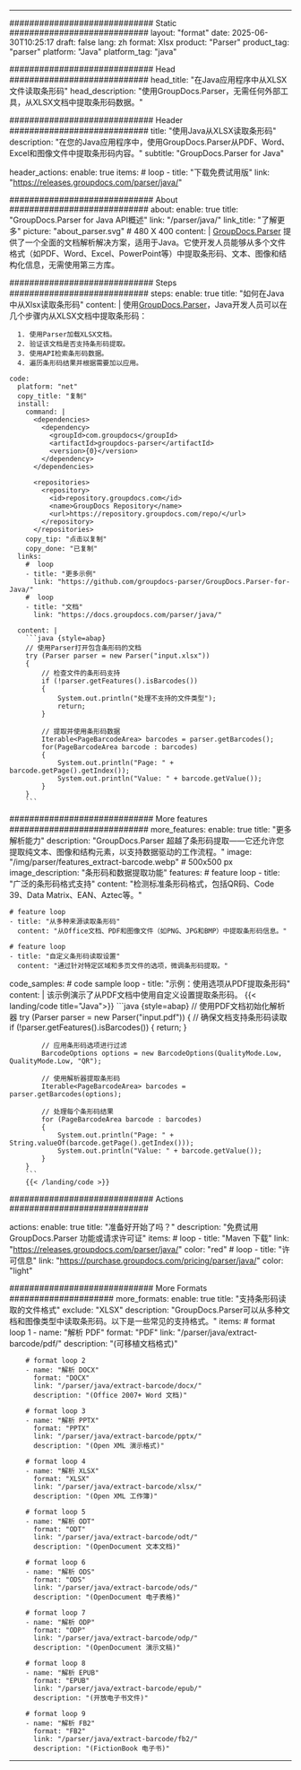 


---
############################# Static ############################
layout: "format"
date:  2025-06-30T10:25:17
draft: false
lang: zh
format: Xlsx
product: "Parser"
product_tag: "parser"
platform: "Java"
platform_tag: "java"

############################# Head ############################
head_title: "在Java应用程序中从XLSX文件读取条形码"
head_description: "使用GroupDocs.Parser，无需任何外部工具，从XLSX文档中提取条形码数据。"

############################# Header ############################
title: "使用Java从XLSX读取条形码" 
description: "在您的Java应用程序中，使用GroupDocs.Parser从PDF、Word、Excel和图像文件中提取条形码内容。"
subtitle: "GroupDocs.Parser for Java" 

header_actions:
  enable: true
  items:
    #  loop
    - title: "下载免费试用版"
      link: "https://releases.groupdocs.com/parser/java/"
      
############################# About ############################
about:
    enable: true
    title: "GroupDocs.Parser for Java API概述"
    link: "/parser/java/"
    link_title: "了解更多"
    picture: "about_parser.svg" # 480 X 400
    content: |
       [GroupDocs.Parser](/parser/java/) 提供了一个全面的文档解析解决方案，适用于Java。它使开发人员能够从多个文件格式（如PDF、Word、Excel、PowerPoint等）中提取条形码、文本、图像和结构化信息，无需使用第三方库。

############################# Steps ############################
steps:
    enable: true
    title: "如何在Java中从Xlsx读取条形码"
    content: |
      使用[GroupDocs.Parser](/parser/java/)，Java开发人员可以在几个步骤内从XLSX文档中提取条形码：
      
      1. 使用Parser加载XLSX文档。
      2. 验证该文档是否支持条形码提取。
      3. 使用API检索条形码数据。
      4. 遍历条形码结果并根据需要加以应用。
   
    code:
      platform: "net"
      copy_title: "复制"
      install:
        command: |
          <dependencies>
            <dependency>
              <groupId>com.groupdocs</groupId>
              <artifactId>groupdocs-parser</artifactId>
              <version>{0}</version>
            </dependency>
          </dependencies>

          <repositories>
            <repository>
              <id>repository.groupdocs.com</id>
              <name>GroupDocs Repository</name>
              <url>https://repository.groupdocs.com/repo/</url>
            </repository>
          </repositories>
        copy_tip: "点击以复制"
        copy_done: "已复制"
      links:
        #  loop
        - title: "更多示例"
          link: "https://github.com/groupdocs-parser/GroupDocs.Parser-for-Java/"
        #  loop
        - title: "文档"
          link: "https://docs.groupdocs.com/parser/java/"
          
      content: |
        ```java {style=abap}
        // 使用Parser打开包含条形码的文档
        try (Parser parser = new Parser("input.xlsx"))
        {
            // 检查文件的条形码支持
            if (!parser.getFeatures().isBarcodes())
            {
                System.out.println("处理不支持的文件类型");
                return;
            }

            // 提取并使用条形码数据
            Iterable<PageBarcodeArea> barcodes = parser.getBarcodes();
            for(PageBarcodeArea barcode : barcodes)
            {
                System.out.println("Page: " + barcode.getPage().getIndex());
                System.out.println("Value: " + barcode.getValue());
            }
        }
        ```            

############################# More features ############################
more_features:
  enable: true
  title: "更多解析能力"
  description: "GroupDocs.Parser 超越了条形码提取——它还允许您提取纯文本、图像和结构元素，以支持数据驱动的工作流程。"
  image: "/img/parser/features_extract-barcode.webp" # 500x500 px
  image_description: "条形码和数据提取功能"
  features:
    # feature loop
    - title: "广泛的条形码格式支持"
      content: "检测标准条形码格式，包括QR码、Code 39、Data Matrix、EAN、Aztec等。"

    # feature loop
    - title: "从多种来源读取条形码"
      content: "从Office文档、PDF和图像文件（如PNG、JPG和BMP）中提取条形码信息。"

    # feature loop
    - title: "自定义条形码读取设置"
      content: "通过针对特定区域和多页文件的选项，微调条形码提取。"
      
  code_samples:
    # code sample loop
    - title: "示例：使用选项从PDF提取条形码"
      content: |
        该示例演示了从PDF文档中使用自定义设置提取条形码。
        {{< landing/code title="Java">}}
        ```java {style=abap}
        //  使用PDF文档初始化解析器
        try (Parser parser = new Parser("input.pdf"))
        {
            // 确保文档支持条形码读取
            if (!parser.getFeatures().isBarcodes())
            {
                return;
            }

            // 应用条形码选项进行过滤
            BarcodeOptions options = new BarcodeOptions(QualityMode.Low, QualityMode.Low, "QR");

            // 使用解析器提取条形码
            Iterable<PageBarcodeArea> barcodes = parser.getBarcodes(options);

            // 处理每个条形码结果
            for (PageBarcodeArea barcode : barcodes)
            {
                System.out.println("Page: " + String.valueOf(barcode.getPage().getIndex()));
                System.out.println("Value: " + barcode.getValue());
            }
        }
        ```
        {{< /landing/code >}}


############################# Actions ############################

actions:
  enable: true
  title: "准备好开始了吗？"
  description: "免费试用 GroupDocs.Parser 功能或请求许可证"
  items:
    #  loop
    - title: "Maven 下载"
      link: "https://releases.groupdocs.com/parser/java/"
      color: "red"
        #  loop
    - title: "许可信息"
      link: "https://purchase.groupdocs.com/pricing/parser/java/"
      color: "light"


############################# More Formats #####################
more_formats:
    enable: true
    title: "支持条形码读取的文件格式"
    exclude: "XLSX"
    description: "GroupDocs.Parser可以从多种文档和图像类型中读取条形码。以下是一些常见的支持格式。"
    items: 
        # format loop 1
        - name: "解析 PDF"
          format: "PDF"
          link: "/parser/java/extract-barcode/pdf/"
          description: "(可移植文档格式)"
          
        # format loop 2
        - name: "解析 DOCX"
          format: "DOCX"
          link: "/parser/java/extract-barcode/docx/"
          description: "(Office 2007+ Word 文档)"
          
        # format loop 3
        - name: "解析 PPTX"
          format: "PPTX"
          link: "/parser/java/extract-barcode/pptx/"
          description: "(Open XML 演示格式)"
          
        # format loop 4
        - name: "解析 XLSX"
          format: "XLSX"
          link: "/parser/java/extract-barcode/xlsx/"
          description: "(Open XML 工作簿)"
          
        # format loop 5
        - name: "解析 ODT"
          format: "ODT"
          link: "/parser/java/extract-barcode/odt/"
          description: "(OpenDocument 文本文档)"
          
        # format loop 6
        - name: "解析 ODS"
          format: "ODS"
          link: "/parser/java/extract-barcode/ods/"
          description: "(OpenDocument 电子表格)"
          
        # format loop 7
        - name: "解析 ODP"
          format: "ODP"
          link: "/parser/java/extract-barcode/odp/"
          description: "(OpenDocument 演示文稿)"
          
        # format loop 8
        - name: "解析 EPUB"
          format: "EPUB"
          link: "/parser/java/extract-barcode/epub/"
          description: "(开放电子书文件)"
          
        # format loop 9
        - name: "解析 FB2"
          format: "FB2"
          link: "/parser/java/extract-barcode/fb2/"
          description: "(FictionBook 电子书)"
         
          

---